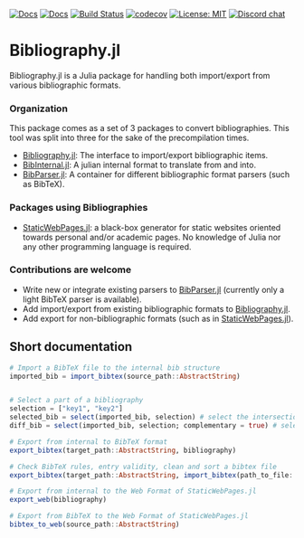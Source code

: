 [![Docs](https://img.shields.io/badge/docs-dev-blue.svg)](https://Humans-of-Julia.github.io/Bibliography.jl/dev)
[![Docs](https://img.shields.io/badge/docs-stable-blue.svg)](https://Humans-of-Julia.github.io/Bibliography.jl/stable)
[![Build Status](https://github.com/Humans-of-Julia/Bibliography.jl/workflows/CI/badge.svg)](https://github.com/Humans-of-Julia/Bibliography.jl/actions)
[![codecov](https://codecov.io/gh/Humans-of-Julia/Bibliography.jl/branch/master/graph/badge.svg?token=iiIHSFqA31)](https://codecov.io/gh/Humans-of-Julia/Bibliography.jl)
[![License: MIT](https://img.shields.io/badge/License-MIT-yellow.svg)](https://opensource.org/licenses/MIT)
[![Discord chat](https://img.shields.io/discord/762167454973296644.svg?logo=discord&colorB=7289DA&style=flat-square)](https://discord.gg/7KC28q98nP)

# Bibliography.jl

Bibliography.jl is a Julia package for handling both import/export from various bibliographic formats.

### Organization

This package comes as a set of 3 packages to convert bibliographies. This tool was split into three for the sake of the precompilation times.
- [Bibliography.jl](https://github.com/Humans-of-Julia/Bibliography.jl): The interface to import/export bibliographic items.
- [BibInternal.jl](https://github.com/Humans-of-Julia/BibInternal.jl): A julian internal format to translate from and into.
- [BibParser.jl](https://github.com/Humans-of-Julia/BibParser.jl): A container for different bibliographic format parsers (such as BibTeX).

### Packages using Bibliographies

- [StaticWebPages.jl]((https://github.com/Humans-of-Julia/StaticWebPages.jl)): a black-box generator for static websites oriented towards personal and/or academic pages. No knowledge of Julia nor any other programming language is required.

### Contributions are welcome
- Write new or integrate existing parsers to [BibParser.jl]((https://github.com/Humans-of-Julia/BibParser.jl)) (currently only a light BibTeX parser is available).
- Add import/export from existing bibliographic formats to [Bibliography.jl]((https://github.com/Humans-of-Julia/Bibliography.jl)).
- Add export for non-bibliographic formats (such as in [StaticWebPages.jl]((https://github.com/Humans-of-Julia/StaticWebPages.jl))).

## Short documentation 

```julia
# Import a BibTeX file to the internal bib structure
imported_bib = import_bibtex(source_path::AbstractString)


# Select a part of a bibliography
selection = ["key1", "key2"]
selected_bib = select(imported_bib, selection) # select the intersection between the bibliography and `selection`
diff_bib = select(imported_bib, selection; complementary = true) # select the difference between the bibliography and `selection`

# Export from internal to BibTeX format
export_bibtex(target_path::AbstractString, bibliography)

# Check BibTeX rules, entry validity, clean and sort a bibtex file
export_bibtex(target_path::AbstractString, import_bibtex(path_to_file::AbstractString))

# Export from internal to the Web Format of StaticWebPages.jl
export_web(bibliography)

# Export from BibTeX to the Web Format of StaticWebPages.jl
bibtex_to_web(source_path::AbstractString)
```
